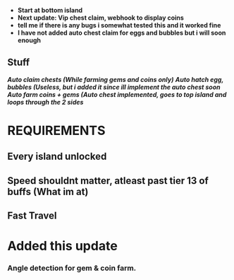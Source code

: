 - **Start at bottom island**
- **Next update: Vip chest claim, webhook to display coins**
- **tell me if there is any bugs i somewhat tested this and it worked fine**
- **I have not added auto chest claim for eggs and bubbles but i will soon enough**

## Stuff

***Auto claim chests (While farming gems and coins only)***
***Auto hatch egg, bubbles (Useless, but i added it since ill implement the auto chest soon***
***Auto farm coins + gems (Auto chest implemented, goes to top island and loops through the 2 sides***

# REQUIREMENTS

## Every island unlocked
## Speed shouldnt matter, atleast past tier 13 of buffs (What im at)
## Fast Travel

# Added this update
### Angle detection for gem & coin farm. 
